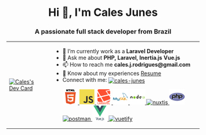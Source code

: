
<h1 align="center">Hi 👋, I'm Cales Junes</h1>
<h3 align="center">A passionate full stack developer from Brazil</h3>
<table>
  <tr>
    <td>
      <a href="https://app.daily.dev/cales">
        <img src="https://api.daily.dev/devcards/5cf407d37d34475aa956464f44627425.png?r=lr1" width="400" alt="Cales's Dev Card"/>
      </a>
    </td>
    <td style="padding-left: 20px;">
      <ul>
        <li>🌱 I’m currently work as a <strong>Laravel Developer</strong></li>
        <li>💬 Ask me about <strong>PHP, Laravel, Inertia.js Vue.js</strong></li>
        <li>📫 How to reach me <strong>cales.j.rodrigues@gmail.com</strong></li>
        <li>📄 Know about my experiences <a href="https://github.com/calesj/calesj/files/11079758/CALES_JUNES.RODRIGUES_Resume_26-03-2023-12-15-09.pdf">Resume</a></li>
          <li>Connect with me:
              <a href="https://linkedin.com/in/cales-junes" target="blank">
                <img align="center" src="https://raw.githubusercontent.com/rahuldkjain/github-profile-readme-generator/master/src/images/icons/Social/linked-in-alt.svg" alt="cales-junes" height="30" width="40" />
            </p>
        </li>
          <p align="left"> 
            <a href="https://www.w3.org/html/" target="_blank" rel="noreferrer"> 
              <img src="https://raw.githubusercontent.com/devicons/devicon/master/icons/html5/html5-original-wordmark.svg" alt="html5" width="40" height="40"/> 
            </a> 
            <a href="https://developer.mozilla.org/en-US/docs/Web/JavaScript" target="_blank" rel="noreferrer"> 
              <img src="https://raw.githubusercontent.com/devicons/devicon/master/icons/javascript/javascript-original.svg" alt="javascript" width="40" height="40"/>
            </a> 
            <a href="https://laravel.com/" target="_blank" rel="noreferrer"> 
              <img src="https://raw.githubusercontent.com/devicons/devicon/master/icons/laravel/laravel-plain-wordmark.svg" alt="laravel" width="40" height="40"/> 
            </a> 
            <a href="https://www.mysql.com/" target="_blank" rel="noreferrer"> 
              <img src="https://raw.githubusercontent.com/devicons/devicon/master/icons/mysql/mysql-original-wordmark.svg" alt="mysql" width="40" height="40"/>
            </a> 
            <a href="https://nodejs.org" target="_blank" rel="noreferrer"> 
              <img src="https://raw.githubusercontent.com/devicons/devicon/master/icons/nodejs/nodejs-original-wordmark.svg" alt="nodejs" width="40" height="40"/> 
            </a> <a href="https://nuxtjs.org/" target="_blank" rel="noreferrer">
              <img src="https://www.vectorlogo.zone/logos/nuxtjs/nuxtjs-icon.svg" alt="nuxtjs" width="40" height="40"/>
            </a> 
            <a href="https://www.php.net" target="_blank" rel="noreferrer"> 
              <img src="https://raw.githubusercontent.com/devicons/devicon/master/icons/php/php-original.svg" alt="php" width="40" height="40"/> 
            </a> 
            <a href="https://postman.com" target="_blank" rel="noreferrer"> 
              <img src="https://www.vectorlogo.zone/logos/getpostman/getpostman-icon.svg" alt="postman" width="40" height="40"/> 
            </a> 
            <a href="https://vuejs.org/" target="_blank" rel="noreferrer"> 
              <img src="https://raw.githubusercontent.com/devicons/devicon/master/icons/vuejs/vuejs-original-wordmark.svg" alt="vuejs" width="40" height="40"/> 
            </a> <a href="https://vuetifyjs.com/en/" target="_blank" rel="noreferrer"> 
              <img src="https://bestofjs.org/logos/vuetify.svg" alt="vuetify" width="40" height="40"/> 
            </a> 
          </p>
      </ul>
    </td>
  </tr>
</table>


</div>

